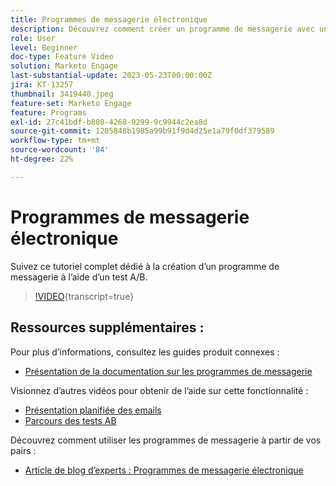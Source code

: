 ```yaml
---
title: Programmes de messagerie électronique
description: Découvrez comment créer un programme de messagerie avec un test A/B.
role: User
level: Beginner
doc-type: Feature Video
solution: Marketo Engage
last-substantial-update: 2023-05-23T00:00:00Z
jira: KT-13257
thumbnail: 3419440.jpeg
feature-set: Marketo Engage
feature: Programs
exl-id: 27c41bdf-b808-4268-9299-9c9944c2ea8d
source-git-commit: 1205848b1985a99b91f9d4d25e1a79f0df379589
workflow-type: tm+mt
source-wordcount: '84'
ht-degree: 22%

---
```


# Programmes de messagerie électronique

Suivez ce tutoriel complet dédié à la création d’un programme de messagerie à l’aide d’un test A/B.

>[!VIDEO](https://video.tv.adobe.com/v/3419440/?learn=on){transcript=true}


## Ressources supplémentaires :

Pour plus d’informations, consultez les guides produit connexes :
* [Présentation de la documentation sur les programmes de messagerie](https://experienceleague.adobe.com/docs/marketo/using/product-docs/email-marketing/email-programs/creating-an-email-program/understanding-email-programs.html?lang=fr)

Visionnez d’autres vidéos pour obtenir de l’aide sur cette fonctionnalité :
* [Présentation planifiée des emails ](https://experienceleague.adobe.com/docs/marketo-learn/tutorials/email-marketing/scheduled-email-watch.html?lang=fr)
* [Parcours des tests AB](https://experienceleague.adobe.com/docs/marketo-learn/tutorials/email-marketing/ab-testing-watch.html?lang=fr)

Découvrez comment utiliser les programmes de messagerie à partir de vos pairs :
* [ Article de blog d’experts : Programmes de messagerie électronique](https://nation.marketo.com/t5/product-blogs/marketo-success-series-email-programs/ba-p/304968)
